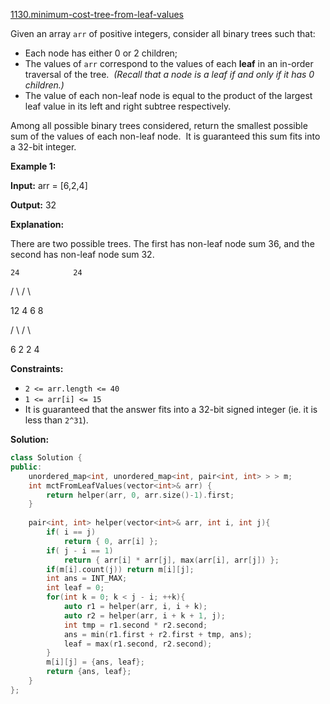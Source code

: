 [1130.minimum-cost-tree-from-leaf-values](https://leetcode.com/problems/minimum-cost-tree-from-leaf-values/)  

Given an array `arr` of positive integers, consider all binary trees such that:

*   Each node has either 0 or 2 children;
*   The values of `arr` correspond to the values of each **leaf** in an in-order traversal of the tree.  _(Recall that a node is a leaf if and only if it has 0 children.)_
*   The value of each non-leaf node is equal to the product of the largest leaf value in its left and right subtree respectively.

Among all possible binary trees considered, return the smallest possible sum of the values of each non-leaf node.  It is guaranteed this sum fits into a 32-bit integer.

**Example 1:**

  
**Input:** arr = \[6,2,4\]
  
**Output:** 32
  
**Explanation:**
  
There are two possible trees.  The first has non-leaf node sum 36, and the second has non-leaf node sum 32.
  

  
    24            24
  
   /  \\          /  \\
  
  12   4        6    8
  
 /  \\               / \\
  
6    2             2   4
  

**Constraints:**

*   `2 <= arr.length <= 40`
*   `1 <= arr[i] <= 15`
*   It is guaranteed that the answer fits into a 32-bit signed integer (ie. it is less than `2^31`).  



**Solution:**  

```cpp
class Solution {
public:
    unordered_map<int, unordered_map<int, pair<int, int> > > m;
    int mctFromLeafValues(vector<int>& arr) {
        return helper(arr, 0, arr.size()-1).first;
    }
    
    pair<int, int> helper(vector<int>& arr, int i, int j){
        if( i == j)
            return { 0, arr[i] };
        if( j - i == 1)
            return { arr[i] * arr[j], max(arr[i], arr[j]) };
        if(m[i].count(j)) return m[i][j];
        int ans = INT_MAX;
        int leaf = 0;
        for(int k = 0; k < j - i; ++k){
            auto r1 = helper(arr, i, i + k);
            auto r2 = helper(arr, i + k + 1, j);
            int tmp = r1.second * r2.second;
            ans = min(r1.first + r2.first + tmp, ans);
            leaf = max(r1.second, r2.second);
        }
        m[i][j] = {ans, leaf};
        return {ans, leaf};
    }
};
```
      